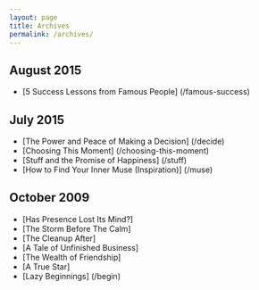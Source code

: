 ```yaml
---
layout: page
title: Archives
permalink: /archives/
---
```

## August 2015
- [5 Success Lessons from Famous People] (/famous-success)

## July 2015
- [The Power and Peace of Making a Decision] (/decide)
- [Choosing This Moment] (/choosing-this-moment)
- [Stuff and the Promise of Happiness] (/stuff)
- [How to Find Your Inner Muse (Inspiration)] (/muse)

## October 2009

- [Has Presence Lost Its Mind?]
- [The Storm Before The Calm]
- [The Cleanup After]
- [A Tale of Unfinished Business]
- [The Wealth of Friendship]
- [A True Star]
- [Lazy Beginnings] (/begin)